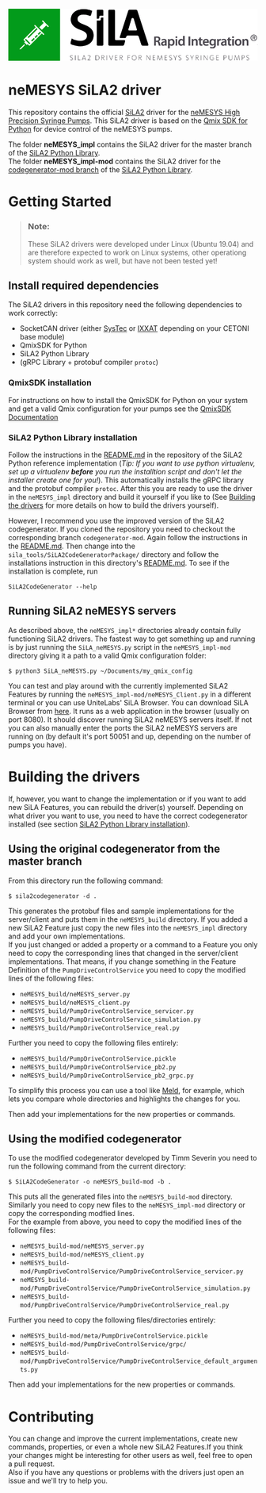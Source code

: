 ![neMESYS SiLA2 Logo](doc/sila_nemesys_logo.png) 

# neMESYS SiLA2 driver
This repository contains the official [SiLA2](https://sila-standard.com/) driver for the [neMESYS High Precision Syringe Pumps](https://www.cetoni.com/products/pumps). This SiLA2 driver is based on the [Qmix SDK for Python](https://github.com/CETONI-Software/qmixsdk-for-python) for device control of the neMESYS pumps.

The folder **neMESYS_impl** contains the SiLA2 driver for the master branch of the [SiLA2 Python Library](https://gitlab.com/SiLA2/sila_python).  
The folder **neMESYS_impl-mod** contains the SiLA2 driver for the 
[codegenerator-mod branch](https://gitlab.com/SiLA2/sila_python/tree/codegenerator-mod) of the 
[SiLA2 Python Library](https://gitlab.com/SiLA2/sila_python).

# Getting Started
> ### Note:
> These SiLA2 drivers were developed under Linux (Ubuntu 19.04) and are therefore expected to work on Linux systems, other operationg system should work as well, but have not been tested yet!

## Install required dependencies
The SiLA2 drivers in this repository need the following dependencies to work correctly:
* SocketCAN driver (either [SysTec](https://www.systec-electronic.com/en/company/support/device-driver/) or [IXXAT](https://www.ixxat.com/support/file-and-documents-download/drivers/socketcan-driver) depending on your CETONI base module)
* QmixSDK for Python
* SiLA2 Python Library
* (gRPC Library + protobuf compiler `protoc`)

### QmixSDK installation
For instructions on how to install the QmixSDK for Python on your system and get a valid Qmix configuration for your pumps see the [QmixSDK Documentation](https://www.cetoni.de/fileadmin/user_upload/Documents/Manuals/QmixSDK/index.html)

### SiLA2 Python Library installation
Follow the instructions in the [README.md](https://gitlab.com/SiLA2/sila_python) in the repository of the SiLA2 Python reference implementation (*Tip: If you want to use python virtualenv, set up a virtualenv **before** you run the installtion script and don't let the installer create one for you!*). This automatically installs the gRPC library and the protobuf compiler `protoc`. After this you are ready to use the driver in the `neMESYS_impl` directory and build it yourself if you like to (See [Building the drivers](#building-the-drivers) for more details on how to build the drivers yourself).

However, I recommend you use the improved version of the SiLA2 codegenerator. If you cloned the repository you need to checkout the corresponding branch `codegenerator-mod`. Again follow the instructions in the [README.md](https://gitlab.com/SiLA2/sila_python). Then change into the `sila_tools/SiLA2CodeGeneratorPackage/` directory and follow the installations instruction in this directory's [README.md](https://gitlab.com/SiLA2/sila_python/blob/codegenerator-mod/sila_tools/SiLA2CodeGeneratorPackage/README.md). To see if the installation is complete, run 
```shell
SiLA2CodeGenerator --help
```

## Running SiLA2 neMESYS servers
As described above, the `neMESYS_impl*` directories already contain fully functioning SiLA2 drivers. The fastest way to get something up and running is by just running the `SiLA_neMESYS.py` script in the `neMESYS_impl-mod` directory giving it a path to a valid Qmix configuration folder:
```shell
$ python3 SiLA_neMESYS.py ~/Documents/my_qmix_config
```

You can test and play around with the currently implemented SiLA2 Features by running the `neMESYS_impl-mod/neMESYS_Client.py` in a different terminal or you can use UniteLabs' SiLA Browser. You can download SiLA Browser from [here](http://www.unitelabs.ch/technology/plug-and-play/try-it-out). It runs as a web application in the browser (usually on port 8080). It should discover running SiLA2 neMESYS servers itself. If not you can also manually enter the ports the SiLA2 neMESYS servers are running on (by default it's port 50051 and up, depending on the number of pumps you have).

# Building the drivers
If, however, you want to change the implementation or if you want to add new SiLA Features, you can rebuild the driver(s) yourself. Depending on what driver you want to use, you need to have the correct codegenerator installed (see section [SiLA2 Python Library installation](#sila2-python-library-installation)). 

## Using the original codegenerator from the master branch
From this directory run the following command:
```shell
$ sila2codegenerator -d .
```
This generates the protobuf files and sample implementations for the server/client and puts them in the `neMESYS_build` directory. If you added a new SiLA2 Feature just copy the new files into the `neMESYS_impl` directory and add your own implementations.  
If you just changed or added a property or a command to a Feature you only need to copy the corresponding lines that changed in the server/client implementations. That means, if you change something in the Feature Definition of the `PumpDriveControlService` you need to copy the modified lines of the following files:
* `neMESYS_build/neMESYS_server.py`
* `neMESYS_build/neMESYS_client.py`
* `neMESYS_build/PumpDriveControlService_servicer.py`
* `neMESYS_build/PumpDriveControlService_simulation.py`
* `neMESYS_build/PumpDriveControlService_real.py`

Further you need to copy the following files entirely:
* `neMESYS_build/PumpDriveControlService.pickle`
* `neMESYS_build/PumpDriveControlService_pb2.py`
* `neMESYS_build/PumpDriveControlService_pb2_grpc.py`

To simplify this process you can use a tool like [Meld](https://meldmerge.org/), for example, which lets you compare whole directories and highlights the changes for you.

Then add your implementations for the new properties or commands.

## Using the modified codegenerator
To use the modified codegenerator developed by Timm Severin you need to run the following command from the current directory:
```shell
$ SiLA2CodeGenerator -o neMESYS_build-mod -b .
```
This puts all the generated files into the `neMESYS_build-mod` directory. Similarly you need to copy new files to the `neMESYS_impl-mod` directory or copy the corresponding modfied lines.  
For the example from above, you need to copy the modified lines of the following files:
* `neMESYS_build-mod/neMESYS_server.py`
* `neMESYS_build-mod/neMESYS_client.py`
* `neMESYS_build-mod/PumpDriveControlService/PumpDriveControlService_servicer.py`
* `neMESYS_build-mod/PumpDriveControlService/PumpDriveControlService_simulation.py`
* `neMESYS_build-mod/PumpDriveControlService/PumpDriveControlService_real.py`

Further you need to copy the following files/directories entirely:
* `neMESYS_build-mod/meta/PumpDriveControlService.pickle`
* `neMESYS_build-mod/PumpDriveControlService/grpc/`
* `neMESYS_build-mod/PumpDriveControlService/PumpDriveControlService_default_arguments.py`

Then add your implementations for the new properties or commands.

# Contributing
You can change and improve the current implementations, create new commands, properties, or even a whole new SiLA2 Features.If you think your changes might be interesting for other users as well, feel free to open a pull request.  
Also if you have any questions or problems with the drivers just open an issue and we'll try to help you.
